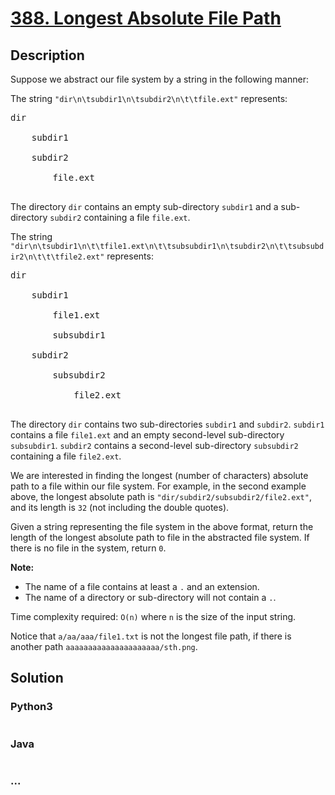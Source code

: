 # [388. Longest Absolute File Path](https://leetcode.com/problems/longest-absolute-file-path)

## Description
<p>Suppose we abstract our file system by a string in the following manner:</p>

<p>The string <code>"dir\n\tsubdir1\n\tsubdir2\n\t\tfile.ext"</code> represents:</p>

<pre>dir
    subdir1
    subdir2
        file.ext
</pre>

<p>The directory <code>dir</code> contains an empty sub-directory <code>subdir1</code> and a sub-directory <code>subdir2</code> containing a file <code>file.ext</code>.</p>

<p>The string <code>"dir\n\tsubdir1\n\t\tfile1.ext\n\t\tsubsubdir1\n\tsubdir2\n\t\tsubsubdir2\n\t\t\tfile2.ext"</code> represents:</p>

<pre>dir
    subdir1
        file1.ext
        subsubdir1
    subdir2
        subsubdir2
            file2.ext
</pre>

<p>The directory <code>dir</code> contains two sub-directories <code>subdir1</code> and <code>subdir2</code>. <code>subdir1</code> contains a file <code>file1.ext</code> and an empty second-level sub-directory <code>subsubdir1</code>. <code>subdir2</code> contains a second-level sub-directory <code>subsubdir2</code> containing a file <code>file2.ext</code>.</p>

<p>We are interested in finding the longest (number of characters) absolute path to a file within our file system. For example, in the second example above, the longest absolute path is <code>"dir/subdir2/subsubdir2/file2.ext"</code>, and its length is <code>32</code> (not including the double quotes).</p>

<p>Given a string representing the file system in the above format, return the length of the longest absolute path to file in the abstracted file system. If there is no file in the system, return <code>0</code>.</p>

<p><b>Note:</b><br />
<ul>
<li>The name of a file contains at least a <code>.</code> and an extension.</li>
<li>The name of a directory or sub-directory will not contain a <code>.</code>.</li>
</ul>
</p>

<p>Time complexity required: <code>O(n)</code> where <code>n</code> is the size of the input string.</p>

<p>Notice that <code>a/aa/aaa/file1.txt</code> is not the longest file path, if there is another path <code>aaaaaaaaaaaaaaaaaaaaa/sth.png</code>.</p>


## Solution
<!-- Type common method here -->


### Python3
<!-- Type special method here -->

```python

```

### Java
<!-- Type special method here -->

```java

```

### ...
```

```

